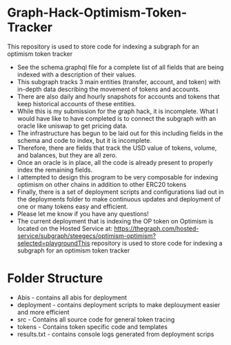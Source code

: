 # Graph-Hack-Optimism-Token-Tracker
This repository is used to store code for indexing a subgraph for an optimism token tracker

- See the schema.graphql file for a complete list of all fields that are being indexed with a description of their values.
- This subgraph tracks 3 main entities (transfer, account, and token) with in-depth data describing the movement of tokens and accounts.
- There are also daily and hourly snapshots for accounts and tokens that keep historical accounts of these entities.
- While this is my submission for the graph hack, it is incomplete. What I would have like to have completed is to connect the subgraph with an oracle like uniswap to get pricing data.
- The infrastructure has begun to be laid out for this including fields in the schema and code to index, but it is incomplete.
- Therefore, there are fields that track the USD value of tokens, volume, and balances, but they are all zero.
- Once an oracle is in place, all the code is already present to properly index the remaining fields.
- I attempted to design this program to be very composable for indexing optimism on other chains in addition to other ERC20 tokens
- Finally, there is a set of deployment scripts and configurations liad out in the deployments folder to make continuous updates and deployment of one or many tokens easy and efficient.
- Please let me know if you have any questions!
- The current deployment that is indexing the OP token on Optimism is located on the Hosted Service at: https://thegraph.com/hosted-service/subgraph/steegecs/optimism-optimism?selected=playgroundThis repository is used to store code for indexing a subgraph for an optimism token tracker

# Folder Structure
- Abis - contains all abis for deployment
- deployment - contains deployment scripts to make deplouyment easier and more efficient
- src - Contains all source code for general token tracing
- tokens - Contains token specific code and templates
- results.txt - contains console logs generated from deployment scrips 
